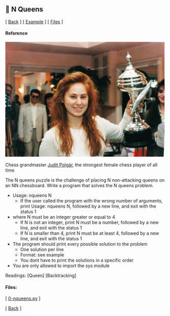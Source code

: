 ## :memo: N Queens
\[ [Back](../../..#readme) \]
\[ [Example](#Example) \]
\[ [Files](#Files) \]

#### Reference

![assets/judit.jpg](assets/judit.jpg)

Chess grandmaster [Judit Polgár](https://intranet.hbtn.io/rltoken/0Ouy8puhIfB2Gs-hEdrTog),
the strongest female chess player of all time

The N queens puzzle is the challenge of placing N non-attacking queens on an NN
chessboard. Write a program that solves the N queens problem.

- Usage: nqueens N
  - If the user called the program with the wrong number of arguments, print
Usage: nqueens N, followed by a new line, and exit with the status 1
- where N must be an integer greater or equal to 4
  - If N is not an integer, print N must be a number, followed by a new line,
and exit with the status 1
  - If N is smaller than 4, print N must be at least 4, followed by a new line,
and exit with the status 1
- The program should print every possible solution to the problem
  - One solution per line
  - Format: see example
  - You dont have to print the solutions in a specific order
- You are only allowed to import the sys module

Readings: 
[Queen]
[Backtracking]
#### Files:
\[ [0-nqueens.py](0-nqueens.py) \]


\[ [Back](../../..#readme) \]
